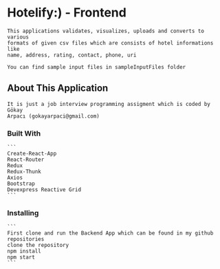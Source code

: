 # Hotelify:) - Frontend

    This applications validates, visualizes, uploads and converts to various
    formats of given csv files which are consists of hotel informations like
    name, address, rating, contact, phone, uri

    You can find sample input files in sampleInputFiles folder

## About This Application

    It is just a job interview programming assigment which is coded by Gökay
    Arpacı (gokayarpaci@gmail.com)

### Built With

    ```
    Create-React-App
    React-Router
    Redux
    Redux-Thunk
    Axios
    Bootstrap
    Devexpress Reactive Grid
    ```

### Installing

    ```
    First clone and run the Backend App which can be found in my github repositories
    clone the repository
    npm install
    npm start
    ```
